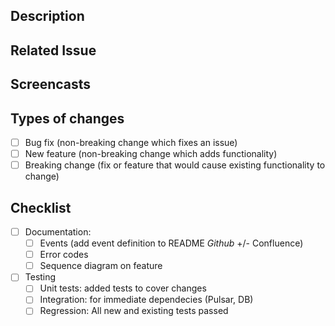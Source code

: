 <!-- Provide a general summary of your changes in the Title above -->

## Description
<!-- Describe your changes in detail -->

## Related Issue
<!-- This project will only accept PRs related to open issues -->
<!-- If suggesting a new feature or change, please discuss it in an issue first -->
<!-- If fixing a bug, there should be an issue describing it with steps to reproduce -->
<!-- Please link to the issue here -->

## Screencasts

<!-- Please download Recordit or a similar screencast and upload it here or provide a link to that-->


## Types of changes
<!-- What types of changes does your code introduce? Put an `x` in all the boxes that apply: -->
- [ ] Bug fix (non-breaking change which fixes an issue)
- [ ] New feature (non-breaking change which adds functionality)
- [ ] Breaking change (fix or feature that would cause existing functionality to change)

## Checklist
<!-- Go over all the following points, and put an `x` in all the boxes that apply -->
<!-- If you're unsure about any of these, don't hesitate to ask; we're here to help! -->
- [ ] Documentation:
  - [ ] Events (add event definition to README *Github* +/- Confluence)
  - [ ] Error codes
  - [ ] Sequence diagram on feature
- [ ] Testing
  - [ ] Unit tests: added tests to cover changes
  - [ ] Integration: for immediate dependecies (Pulsar, DB)
  - [ ] Regression: All new and existing tests passed
